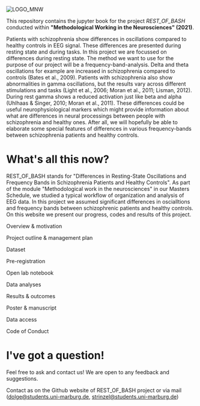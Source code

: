 ![LOGO_MNW](https://user-images.githubusercontent.com/83163446/126873837-fecca2cc-692f-490a-8785-0fd21ae55048.jpeg)

This repository contains the jupyter book for the project *REST_OF_BASH* conducted within **"Methodological Working in the Neurosciences" (2021)**.

Patients with schizophrenia show differences in oscillations compared to healthy controls in EEG signal. These differences are presented during resting state and during tasks. In this project we are focussed on differences during resting state. The method we want to use for the purpose of our project will be a frequency-band-analysis. Delta and theta oscillations for example are increased in schizophrenia compared to controls (Bates et al., 2009). Patients with schizophrenia also show abnormalities in gamma oscillations, but the results vary across different stimulations and tasks (Light et al., 2006; Moran et al., 2011; Lisman, 2012). During rest gamma shows a reduced activation just like beta and alpha (Uhlhaas & Singer, 2010; Moran et al., 2011). These differences could be useful neurophysiological markers which might provide information about what are differences in neural processings between people with schizophrenia and healthy ones. After all, we will hopefully be able to elaborate some special features of differences in various frequency-bands between schizophrenia patients and healthy controls.

# What's all this now?
REST_OF_BASH stands for "Differences in Resting-State Oscillations and Frequency Bands in Schizophrenia Patients and Healthy Controls". As part of the module "Methodological work in the neurosciences" in our Masters Schedule, we studied a typical workflow of organization and analysis of EEG data.
In this project we assumed significant differences in oscialltions and frequency bands between schizophrenic patients and healthy controls.
On this website we present our progress, codes and results of this project.

Overview & motivation

Project outline & management plan

Dataset

Pre-registration

Open lab notebook

Data analyses

Results & outcomes

Poster & manuscript

Data access

Code of Conduct

# I've got a question!
Feel free to ask and contact us! We are open to any feedback and suggestions.

Contact as on the Github website of REST_OF_BASH project or via mail (dolge@students.uni-marburg.de, strinzel@students.uni-marburg.de)
